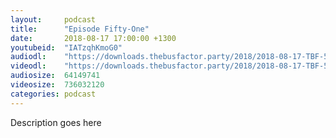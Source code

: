 ```yaml
---
layout:     podcast
title:      "Episode Fifty-One"
date:       2018-08-17 17:00:00 +1300
youtubeid:  "IATzqhKmoG0"
audiodl:    "https://downloads.thebusfactor.party/2018/2018-08-17-TBF-51.mp3"
videodl:    "https://downloads.thebusfactor.party/2018/2018-08-17-TBF-51.mp4"
audiosize:  64149741
videosize:  736032120
categories: podcast
---
```

Description goes here
